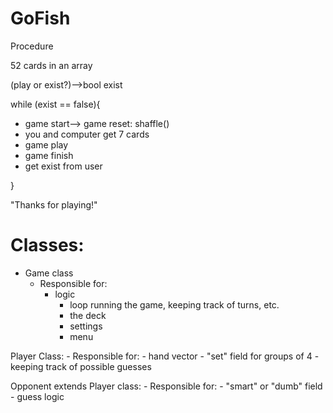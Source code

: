 # GoFish
Procedure

52 cards in an array

(play or exist?)-->bool exist

while (exist == false){

- game start--> game reset: shaffle()
- you and computer get 7 cards
- game play
- game finish
- get exist from user

}

"Thanks for playing!"


# Classes:
  - Game class
    - Responsible for: 
      - logic 
        - loop running the game, keeping track of turns, etc.
        - the deck
        - settings
        - menu
       
 Player Class:
      - Responsible for:
        - hand vector
        - "set" field for groups of 4 
        - keeping track of possible guesses
        
 Opponent extends Player class:
      - Responsible for:
         - "smart" or "dumb" field
         - guess logic
         
         

